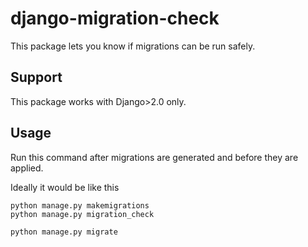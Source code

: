 # django-migration-check
This package lets you know if migrations can be run safely.

## Support

This package works with Django>2.0 only.

## Usage

Run this command after migrations are generated and before they are applied.

Ideally it would be like this

```
python manage.py makemigrations
python manage.py migration_check

python manage.py migrate
```
